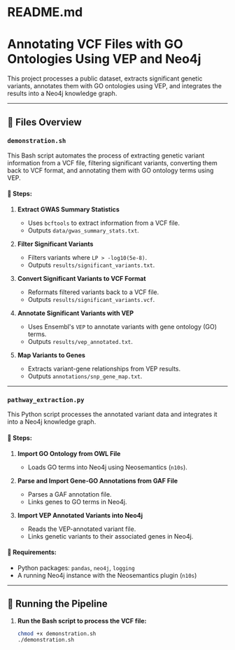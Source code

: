 # README.md

# Annotating VCF Files with GO Ontologies Using VEP and Neo4j

This project processes a public dataset, extracts significant genetic variants, annotates them with GO ontologies using VEP, and integrates the results into a Neo4j knowledge graph.

---

## 📂 Files Overview

### `demonstration.sh`
This Bash script automates the process of extracting genetic variant information from a VCF file, filtering significant variants, converting them back to VCF format, and annotating them with GO ontology terms using VEP.

#### 🔹 Steps:
1. **Extract GWAS Summary Statistics**  
   - Uses `bcftools` to extract information from a VCF file.  
   - Outputs `data/gwas_summary_stats.txt`.

2. **Filter Significant Variants**  
   - Filters variants where `LP > -log10(5e-8)`.  
   - Outputs `results/significant_variants.txt`.

3. **Convert Significant Variants to VCF Format**  
   - Reformats filtered variants back to a VCF file.  
   - Outputs `results/significant_variants.vcf`.

4. **Annotate Significant Variants with VEP**  
   - Uses Ensembl's `VEP` to annotate variants with gene ontology (GO) terms.  
   - Outputs `results/vep_annotated.txt`.

5. **Map Variants to Genes**  
   - Extracts variant-gene relationships from VEP results.  
   - Outputs `annotations/snp_gene_map.txt`.

---

### `pathway_extraction.py`
This Python script processes the annotated variant data and integrates it into a Neo4j knowledge graph.

#### 🔹 Steps:
1. **Import GO Ontology from OWL File**  
   - Loads GO terms into Neo4j using Neosemantics (`n10s`).

2. **Parse and Import Gene-GO Annotations from GAF File**  
   - Parses a GAF annotation file.  
   - Links genes to GO terms in Neo4j.

3. **Import VEP Annotated Variants into Neo4j**  
   - Reads the VEP-annotated variant file.  
   - Links genetic variants to their associated genes in Neo4j.

#### 🔧 Requirements:
- Python packages: `pandas`, `neo4j`, `logging`
- A running Neo4j instance with the Neosemantics plugin (`n10s`)

---

## 🚀 Running the Pipeline

1. **Run the Bash script to process the VCF file:**
   ```sh
   chmod +x demonstration.sh
   ./demonstration.sh
